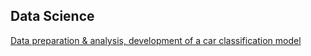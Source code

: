 ## Data Science

[Data preparation & analysis, development of a car classification model](/retro_cars/) 
